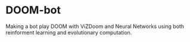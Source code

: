 # DOOM-bot
Making a bot play DOOM with ViZDoom and Neural Networks using both reinforment learning and evolutionary computation. 
